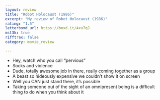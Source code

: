 ```yaml
---
layout: review
title: "Robot Holocaust (1986)"
excerpt: "My review of Robot Holocaust (1986)"
rating: "1.5"
letterboxd_url: https://boxd.it/4xu7qJ
mst3k: true
rifftrax: false
category: movie_review

---
```


* Hey, watch who you call “pervious”
* Socks and violence
* Dude, totally awesome job in there, really coming together as a group
* A beast so hideously expensive we couldn’t show it on screen
* Well you CAN just stand there, it’s possible
* Taking someone out of the sight of an omnipresent being is a difficult thing to do when you think about it